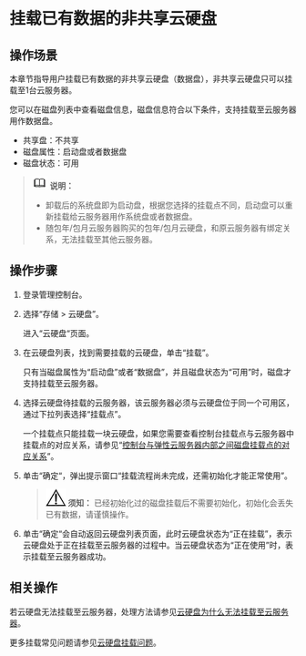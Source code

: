 # 挂载已有数据的非共享云硬盘<a name="evs_01_0075"></a>

## 操作场景<a name="section21771672164455"></a>

本章节指导用户挂载已有数据的非共享云硬盘（数据盘），非共享云硬盘只可以挂载至1台云服务器。

您可以在磁盘列表中查看磁盘信息，磁盘信息符合以下条件，支持挂载至云服务器用作数据盘。

-   共享盘：不共享
-   磁盘属性：启动盘或者数据盘
-   磁盘状态：可用

>![](public_sys-resources/icon-note.gif) **说明：** 
>-   卸载后的系统盘即为启动盘，根据您选择的挂载点不同，启动盘可以重新挂载给云服务器用作系统盘或者数据盘。
>-   随包年/包月云服务器购买的包年/包月云硬盘，和原云服务器有绑定关系，无法挂载至其他云服务器。

## 操作步骤<a name="section106211941714"></a>

1.  登录管理控制台。
2.  选择“存储 \> 云硬盘”。

    进入“云硬盘“页面。

3.  在云硬盘列表，找到需要挂载的云硬盘，单击“挂载”。

    只有当磁盘属性为“启动盘”或者“数据盘”，并且磁盘状态为“可用”时，磁盘才支持挂载至云服务器。

4.  选择云硬盘待挂载的云服务器，该云服务器必须与云硬盘位于同一个可用区，通过下拉列表选择“挂载点”。

    一个挂载点只能挂载一块云硬盘，如果您需要查看控制台挂载点与云服务器中挂载点的对应关系，请参见“[控制台与弹性云服务器内部之间磁盘挂载点的对应关系](https://support.huaweicloud.com/ecs_faq/zh-cn_topic_0103285575.html)”。

5.  单击“确定“，弹出提示窗口“挂载流程尚未完成，还需初始化才能正常使用”。

    >![](public_sys-resources/icon-notice.gif) **须知：** 
    >已经初始化过的磁盘挂载后不需要初始化，初始化会丢失已有数据，请谨慎操作。

6.  单击“确定“会自动返回云硬盘列表页面，此时云硬盘状态为“正在挂载”，表示云硬盘处于正在挂载至云服务器的过程中。当云硬盘状态为“正在使用”时，表示挂载至云服务器成功。

## 相关操作<a name="section128631645142120"></a>

若云硬盘无法挂载至云服务器，处理方法请参见[云硬盘为什么无法挂载至云服务器](https://support.huaweicloud.com/evs_faq/evs_faq_0025.html)。

更多挂载常见问题请参见[云硬盘挂载问题](https://support.huaweicloud.com/evs_faq/evs_01_0078.html)。


